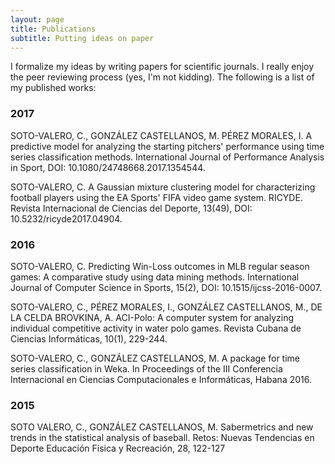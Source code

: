 ```yaml
---
layout: page
title: Publications
subtitle: Putting ideas on paper
---
```


I formalize my ideas by writing papers for scientific journals. I really enjoy the peer reviewing process (yes, I'm not kidding). The following is a list of my published works:

### 2017

SOTO-VALERO, C., GONZÁLEZ CASTELLANOS, M. PÉREZ MORALES, I. A predictive model for analyzing the starting pitchers' performance using time series classification methods. International Journal of Performance Analysis in Sport, DOI: 10.1080/24748668.2017.1354544. 

SOTO-VALERO, C. A Gaussian mixture clustering model for characterizing football players using the EA Sports' FIFA video game system. RICYDE. Revista Internacional de Ciencias del Deporte, 13(49), DOI: 10.5232/ricyde2017.04904. 

### 2016

SOTO-VALERO, C. Predicting Win-Loss outcomes in MLB regular season games: A comparative study using data mining methods. International Journal of Computer Science in Sports, 15(2), DOI: 10.1515/ijcss-2016-0007. 

SOTO-VALERO, C., PÉREZ MORALES, I., GONZÁLEZ CASTELLANOS, M., DE LA CELDA BROVKINA, A. ACI-Polo: A computer system for analyzing individual competitive activity in water polo games. Revista Cubana de Ciencias Informáticas, 10(1), 229-244. 

SOTO-VALERO, C., GONZÁLEZ CASTELLANOS, M. A package for time series classification in Weka. In Proceedings of the III Conferencia Internacional en Ciencias Computacionales e Informáticas, Habana 2016.

### 2015

SOTO VALERO, C., GONZÁLEZ CASTELLANOS, M. Sabermetrics and new trends in the statistical analysis of baseball. Retos: Nuevas Tendencias en Deporte Educación Física y Recreación, 28, 122-127 
